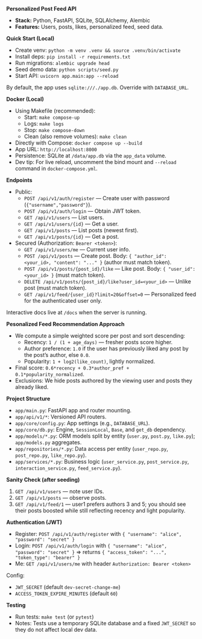 **Personalized Post Feed API**

- **Stack:** Python, FastAPI, SQLite, SQLAlchemy, Alembic
- **Features:** Users, posts, likes, personalized feed, seed data.

**Quick Start (Local)**
- Create venv: `python -m venv .venv && source .venv/bin/activate`
- Install deps: `pip install -r requirements.txt`
- Run migrations: `alembic upgrade head`
- Seed demo data: `python scripts/seed.py`
- Start API: `uvicorn app.main:app --reload`

By default, the app uses `sqlite:///./app.db`. Override with `DATABASE_URL`.

**Docker (Local)**
- Using Makefile (recommended):
  - Start: `make compose-up`
  - Logs: `make logs`
  - Stop: `make compose-down`
  - Clean (also remove volumes): `make clean`
- Directly with Compose: `docker compose up --build`
- App URL: `http://localhost:8000`
- Persistence: SQLite at `/data/app.db` via the `app_data` volume.
- Dev tip: For live reload, uncomment the bind mount and `--reload` command in `docker-compose.yml`.

**Endpoints**
- Public:
  - `POST /api/v1/auth/register` — Create user with password (`{"username","password"}`).
  - `POST /api/v1/auth/login` — Obtain JWT token.
  - `GET /api/v1/users` — List users.
  - `GET /api/v1/users/{id}` — Get a user.
  - `GET /api/v1/posts` — List posts (newest first).
  - `GET /api/v1/posts/{id}` — Get a post.
- Secured (Authorization: `Bearer <token>`):
  - `GET /api/v1/users/me` — Current user info.
  - `POST /api/v1/posts` — Create post. Body: `{ "author_id": <your_id>, "content": "..." }` (author must match token).
  - `POST /api/v1/posts/{post_id}/like` — Like post. Body: `{ "user_id": <your_id> }` (must match token).
  - `DELETE /api/v1/posts/{post_id}/like?user_id=<your_id>` — Unlike post (must match token).
  - `GET /api/v1/feed/{user_id}?limit=20&offset=0` — Personalized feed for the authenticated user only.

Interactive docs live at `/docs` when the server is running.

**Pesonalized Feed Recommendation Approach**
- We compute a simple weighted score per post and sort descending:
  - Recency: `1 / (1 + age_days)` — fresher posts score higher.
  - Author preference: `1.0` if the user has previously liked any post by the post’s author, else `0.0`.
  - Popularity: `1 + log2(like_count)`, lightly normalized.
- Final score: `0.6*recency + 0.3*author_pref + 0.1*popularity_normalized`.
- Exclusions: We hide posts authored by the viewing user and posts they already liked.

**Project Structure**
- `app/main.py`: FastAPI app and router mounting.
- `app/api/v1/*`: Versioned API routers.
- `app/core/config.py`: App settings (e.g., `DATABASE_URL`).
- `app/core/db.py`: Engine, `SessionLocal`, `Base`, and `get_db` dependency.
- `app/models/*.py`: ORM models split by entity (`user.py`, `post.py`, `like.py`); `app/models.py` aggregates.
- `app/repositories/*.py`: Data access per entity (`user_repo.py`, `post_repo.py`, `like_repo.py`).
- `app/services/*.py`: Business logic (`user_service.py`, `post_service.py`, `interaction_service.py`, `feed_service.py`).

**Sanity Check (after seeding)**
1. `GET /api/v1/users` — note user IDs.
2. `GET /api/v1/posts` — observe posts.
3. `GET /api/v1/feed/1` — user1 prefers authors 3 and 5; you should see their posts boosted while still reflecting recency and light popularity.

**Authentication (JWT)**
- Register: `POST /api/v1/auth/register` with `{ "username": "alice", "password": "secret" }`
- Login: `POST /api/v1/auth/login` with `{ "username": "alice", "password": "secret" }` ⇒ returns `{ "access_token": "...", "token_type": "bearer" }`
- Me: `GET /api/v1/users/me` with header `Authorization: Bearer <token>`

Config:
- `JWT_SECRET` (default `dev-secret-change-me`)
- `ACCESS_TOKEN_EXPIRE_MINUTES` (default `60`)

**Testing**
- Run tests: `make test` (or `pytest`)
- Notes: Tests use a temporary SQLite database and a fixed `JWT_SECRET` so they do not affect local dev data.
